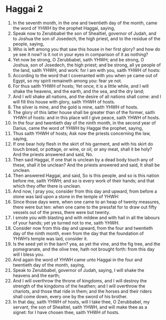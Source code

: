 ﻿# Haggai 2
1. In the seventh month, in the one and twentieth day of the month, came the word of YHWH by the prophet Haggai, saying, 
2. Speak now to Zerubbabel the son of Shealtiel, governor of Judah, and to Joshua the son of Josedech, the high priest, and to the residue of the people, saying, 
3. Who is left among you that saw this house in her first glory? and how do ye see it now? is it not in your eyes in comparison of it as nothing? 
4. Yet now be strong, O Zerubbabel, saith YHWH; and be strong, O Joshua, son of Josedech, the high priest; and be strong, all ye people of the land, saith YHWH, and work: for I am with you, saith YHWH of hosts: 
5. According to the word that I covenanted with you when ye came out of Egypt, so my spirit remaineth among you: fear ye not. 
6. For thus saith YHWH of hosts; Yet once, it is a little while, and I will shake the heavens, and the earth, and the sea, and the dry land; 
7. And I will shake all nations, and the desire of all nations shall come: and I will fill this house with glory, saith YHWH of hosts. 
8. The silver is mine, and the gold is mine, saith YHWH of hosts. 
9. The glory of this latter house shall be greater than of the former, saith YHWH of hosts: and in this place will I give peace, saith YHWH of hosts. 
10.  In the four and twentieth day of the ninth month, in the second year of Darius, came the word of YHWH by Haggai the prophet, saying, 
11. Thus saith YHWH of hosts; Ask now the priests concerning the law, saying, 
12. If one bear holy flesh in the skirt of his garment, and with his skirt do touch bread, or pottage, or wine, or oil, or any meat, shall it be holy? And the priests answered and said, No. 
13. Then said Haggai, If one that is unclean by a dead body touch any of these, shall it be unclean? And the priests answered and said, It shall be unclean. 
14. Then answered Haggai, and said, So is this people, and so is this nation before me, saith YHWH; and so is every work of their hands; and that which they offer there is unclean. 
15. And now, I pray you, consider from this day and upward, from before a stone was laid upon a stone in the temple of YHWH: 
16. Since those days were, when one came to an heap of twenty measures, there were but ten: when one came to the pressfat for to draw out fifty vessels out of the press, there were but twenty. 
17. I smote you with blasting and with mildew and with hail in all the labours of your hands; yet ye turned not to me, saith YHWH. 
18. Consider now from this day and upward, from the four and twentieth day of the ninth month, even from the day that the foundation of YHWH’s temple was laid, consider it. 
19. Is the seed yet in the barn? yea, as yet the vine, and the fig tree, and the pomegranate, and the olive tree, hath not brought forth: from this day will I bless you. 
20.  And again the word of YHWH came unto Haggai in the four and twentieth day of the month, saying, 
21. Speak to Zerubbabel, governor of Judah, saying, I will shake the heavens and the earth; 
22. And I will overthrow the throne of kingdoms, and I will destroy the strength of the kingdoms of the heathen; and I will overthrow the chariots, and those that ride in them; and the horses and their riders shall come down, every one by the sword of his brother. 
23. In that day, saith YHWH of hosts, will I take thee, O Zerubbabel, my servant, the son of Shealtiel, saith YHWH, and will make thee as a signet: for I have chosen thee, saith YHWH of hosts. 
